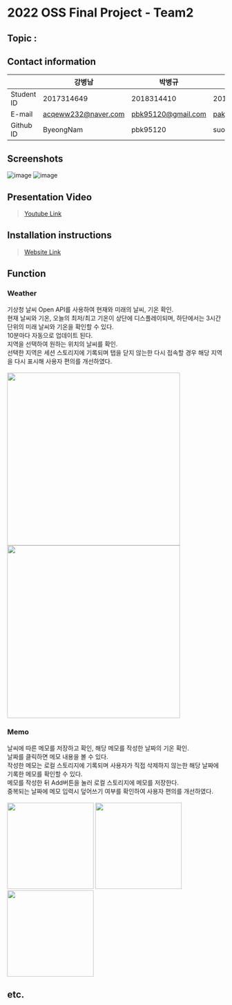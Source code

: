 # 2022 OSS Final Project - Team2

## Topic : 

## Contact information
||강병남|박병규|박수연|
|---|---|---|---|
|Student ID|2017314649|2018314410|2019314704|
|E-mail|acqeww232@naver.com|pbk95120@gmail.com|paksy0428@g.skku.edu|
|Github ID|ByeongNam|pbk95120|suooo|

## Screenshots
![image](https://user-images.githubusercontent.com/51541413/205244508-037a2c03-3306-41e8-89ac-fa0026512cb0.png)
![image](https://user-images.githubusercontent.com/51541413/205244646-62f37c84-0bd2-4eca-ad8b-c6b6dc81d4e8.png)

## Presentation Video
> [Youtube Link]() <!-- 발표영상링크 -->
## Installation instructions
> [Website Link]() <!-- 웹사이트링크 -->
## Function

### Weather
기상청 날씨 Open API를 사용하여 현재와 미래의 날씨, 기온 확인.
<br/>
현재 날씨와 기온, 오늘의 최저/최고 기온이 상단에 디스플레이되며, 하단에서는 3시간 단위의 미래 날씨와 기온을 확인할 수 있다.
<br/>
10분마다 자동으로 업데이트 된다.
<br/>
지역을 선택하여 원하는 위치의 날씨를 확인.
<br/>
선택한 지역은 세션 스토리지에 기록되며 탭을 닫지 않는한 다시 접속할 경우 해당 지역을 다시 표시해 사용자 편의를 개선하였다.
<br/>
<br/>
<img src="https://user-images.githubusercontent.com/51541413/205245322-379ba5ba-cd8a-4218-9561-dd19ccd38ad5.png"  height="400">
<img src= "https://user-images.githubusercontent.com/51541413/205242704-6d4512e1-3000-4baf-9311-19001aa7dc33.png"  height="400">
<br/>


### Memo
날씨에 따른 메모를 저장하고 확인, 해당 메모를 작성한 날짜의 기온 확인.
<br />
날짜를 클릭하면 메모 내용을 볼 수 있다.
<br/>
작성한 메모는 로컬 스토리지에 기록되며 사용자가 직접 삭제하지 않는한 해당 날짜에 기록한 메모를 확인할 수 있다.
<br />
메모를 작성한 뒤 Add버튼을 눌러 로컬 스토리지에 메모를 저장한다.
<br/>
중복되는 날짜에 메모 입력시 덮어쓰기 여부를 확인하여 사용자 편의를 개선하였다.
<br/>
<br/>
<img src = "https://user-images.githubusercontent.com/51541413/205242771-36067e0c-f849-4600-828e-9079967a7da9.png" height="200">
<img src = "https://user-images.githubusercontent.com/51541413/205242898-a150fde5-1f61-484d-8743-6588cf560873.png" height="200">
<br/>
<img src = "https://user-images.githubusercontent.com/51541413/205242905-c5fc9cb7-45ad-4e97-a9ce-4005608469a5.png" height="200">





## etc.
